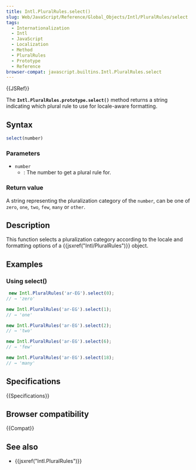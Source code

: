 ```yaml
---
title: Intl.PluralRules.select()
slug: Web/JavaScript/Reference/Global_Objects/Intl/PluralRules/select
tags:
  - Internationalization
  - Intl
  - JavaScript
  - Localization
  - Method
  - PluralRules
  - Prototype
  - Reference
browser-compat: javascript.builtins.Intl.PluralRules.select
---
```

{{JSRef}}

The **`Intl.PluralRules.prototype.select()`** method returns a string indicating
which plural rule to use for locale-aware formatting.

## Syntax

```js
select(number)
```

### Parameters

- `number`
  - : The number to get a plural rule for.

### Return value

A string representing the pluralization category of the `number`, can be one of
`zero`, `one`, `two`, `few`, `many` or `other`.

## Description

This function selects a pluralization category according to the locale and
formatting options of a {{jsxref("Intl/PluralRules")}} object.

## Examples

### Using select()

```js
 new Intl.PluralRules('ar-EG').select(0);
// → 'zero'

new Intl.PluralRules('ar-EG').select(1);
// → 'one'

new Intl.PluralRules('ar-EG').select(2);
// → 'two'

new Intl.PluralRules('ar-EG').select(6);
// → 'few'

new Intl.PluralRules('ar-EG').select(18);
// → 'many'
```

## Specifications

{{Specifications}}

## Browser compatibility

{{Compat}}

## See also

- {{jsxref("Intl.PluralRules")}}
